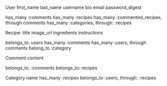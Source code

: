 User
first_name
last_name
username
bio
email
password_digest

has_many :comments
has_many :recipes
has_many :commented_recipes, through comments
has_many :categories, through: :recipes

Recipe:
title
image_url
ingredients
instructions

belongs_to: users
has_many :comments
has_many :users, through comments
belong_to :category

Comment
content

belongs_to: :comments
belongs_to: recipes

Category
name
has_many :recipes
belongs_to :users, through: :recipes
